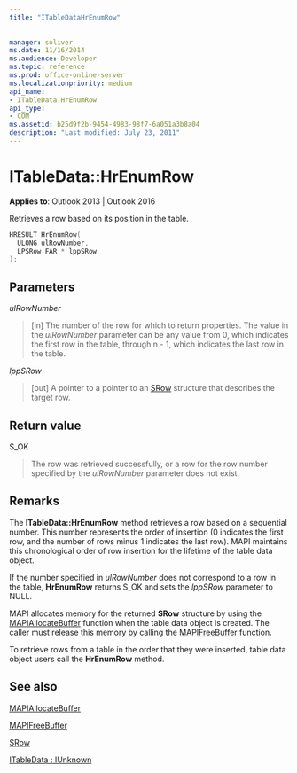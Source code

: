 ```yaml
---
title: "ITableDataHrEnumRow"
 
 
manager: soliver
ms.date: 11/16/2014
ms.audience: Developer
ms.topic: reference
ms.prod: office-online-server
ms.localizationpriority: medium
api_name:
- ITableData.HrEnumRow
api_type:
- COM
ms.assetid: b25d9f2b-9454-4983-98f7-6a051a3b8a04
description: "Last modified: July 23, 2011"
---
```


# ITableData::HrEnumRow

  
  
**Applies to**: Outlook 2013 | Outlook 2016 
  
Retrieves a row based on its position in the table. 
  
```cpp
HRESULT HrEnumRow(
  ULONG ulRowNumber,
  LPSRow FAR * lppSRow
);
```

## Parameters

 _ulRowNumber_
  
> [in] The number of the row for which to return properties. The value in the _ulRowNumber_ parameter can be any value from 0, which indicates the first row in the table, through n - 1, which indicates the last row in the table. 
    
 _lppSRow_
  
> [out] A pointer to a pointer to an [SRow](srow.md) structure that describes the target row. 
    
## Return value

S_OK 
  
> The row was retrieved successfully, or a row for the row number specified by the  _ulRowNumber_ parameter does not exist. 
    
## Remarks

The **ITableData::HrEnumRow** method retrieves a row based on a sequential number. This number represents the order of insertion (0 indicates the first row, and the number of rows minus 1 indicates the last row). MAPI maintains this chronological order of row insertion for the lifetime of the table data object. 
  
If the number specified in  _ulRowNumber_ does not correspond to a row in the table, **HrEnumRow** returns S_OK and sets the  _lppSRow_ parameter to NULL. 
  
MAPI allocates memory for the returned **SRow** structure by using the [MAPIAllocateBuffer](mapiallocatebuffer.md) function when the table data object is created. The caller must release this memory by calling the [MAPIFreeBuffer](mapifreebuffer.md) function. 
  
To retrieve rows from a table in the order that they were inserted, table data object users call the **HrEnumRow** method. 
  
## See also



[MAPIAllocateBuffer](mapiallocatebuffer.md)
  
[MAPIFreeBuffer](mapifreebuffer.md)
  
[SRow](srow.md)
  
[ITableData : IUnknown](itabledataiunknown.md)

